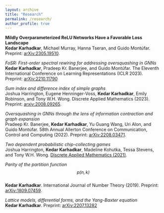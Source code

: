 ```yaml
---
layout: archive
title: "Research"
permalink: /research/
author_profile: true
---
```


**Mildly Overparameterized ReLU Networks Have a
Favorable Loss Landscape**\
**Kedar Karhadkar**, Michael Murray, Hanna Tseran, and Guido Montúfar. Preprint: [arXiv:2305.19510](https://arxiv.org/abs/2305.19510).

*FoSR: First-order spectral rewiring for addressing oversquashing in GNNs*\
**Kedar Karhadkar**, Pradeep Kr. Banerjee, and Guido Montúfar. The Eleventh International Conference on Learning Representations (ICLR 2023). Preprint: [arXiv:2210.11790](https://arxiv.org/abs/2210.11790)

*Sum index and difference index of simple graphs*\
Joshua Harrington, Eugene Henninger-Voss, **Kedar Karhadkar**, Emily Robinson, and Tony W.H. Wong. Discrete Applied Mathematics (2023). Preprint: [arxiv:2008.09265](https://arxiv.org/abs/2008.09265).

*Oversquashing in GNNs through the lens of information contraction and graph expansion*\
Pradeep Kr. Banerjee, **Kedar Karhadkar**, Yu Guang Wang, Uri Alon, and Guido Montúfar. 58th Annual Allerton Conference on Communication, Control and Computing (2022). Preprint: [arXiv:2208.03471](https://arxiv.org/abs/2208.03471).

*Two dependent probabilistic chip-collecting games*\
Joshua Harrington, **Kedar Karhadkar**, Madeline Kohutka, Tessa Stevens, and Tony W.H. Wong. [Discrete Applied Mathematics (2021)](https://www.sciencedirect.com/science/article/pii/S0166218X20303760).

*Parity of the partition function $$p(n, k)$$*\
**Kedar Karhadkar**. International Journal of Number Theory (2019). Preprint: [arXiv:1809.07459](https://arxiv.org/abs/1809.07459).

*Lattice models, differential forms, and the Yang-Baxter equation*\
**Kedar Karhadkar**. Preprint: [arXiv:2207.13282](https://arxiv.org/abs/2207.13282)